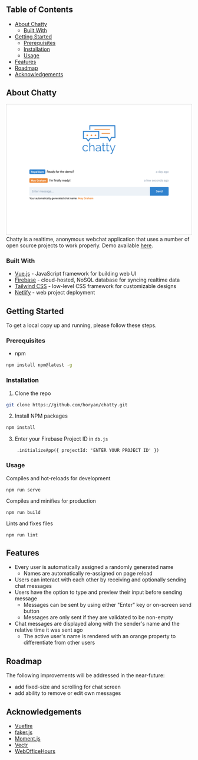## Table of Contents
* [About Chatty](#about-chatty)
  * [Built With](#built-with)
* [Getting Started](#getting-started)
  * [Prerequisites](#prerequisites)
  * [Installation](#installation)
  * [Usage](#usage)
* [Features](#features)
* [Roadmap](#roadmap)
* [Acknowledgements](#acknowledgements)

## About Chatty
[![Chatty screenshot](/images/screenshot.png)](https://chattty.netlify.com)
Chatty is a realtime, anonymous webchat application that uses a number of open source projects to work properly. Demo available [here](https://chattty.netlify.com).

### Built With
* [Vue.js](https://vuejs.org/) - JavaScript framework for building web UI
* [Firebase](https://firebase.google.com) - cloud-hosted, NoSQL database for syncing realtime data
* [Tailwind CSS](https://tailwindcss.com) - low-level CSS framework for customizable designs
* [Netlify](https://www.netlify.com/) - web project deployment

## Getting Started
To get a local copy up and running, please follow these steps.

### Prerequisites
* npm
```sh
npm install npm@latest -g
```

### Installation
1. Clone the repo
```sh
git clone https://github.com/horyan/chatty.git
```
2. Install NPM packages
```sh
npm install
```
3. Enter your Firebase Project ID in `db.js`
```JS
    .initializeApp({ projectId: 'ENTER YOUR PROJECT ID' })
```

### Usage
Compiles and hot-reloads for development
```
npm run serve
```

Compiles and minifies for production
```
npm run build
```

Lints and fixes files
```
npm run lint
```

## Features
* Every user is automatically assigned a randomly generated name
	* Names are automatically re-assigned on page reload
* Users can interact with each other by receiving and optionally sending chat messages
* Users have the option to type and preview their input before sending message
	* Messages can be sent by using either "Enter" key or on-screen send button
	* Messages are only sent if they are validated to be non-empty
* Chat messages are displayed along with the sender's name and the relative time it was sent ago
	* The active user's name is rendered with an orange property to differentiate from other users

## Roadmap
The following improvements will be addressed in the near-future:
* add fixed-size and scrolling for chat screen
* add ability to remove or edit own messages

## Acknowledgements
* [Vuefire](https://github.com/vuejs/vuefire)
* [faker.js](https://github.com/marak/Faker.js/)
* [Moment.js](https://github.com/moment/moment/)
* [Vectr](https://vectr.com/)
* [WebOfficeHours](https://www.webofficehours.com/)